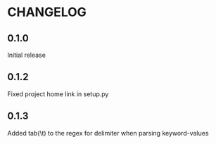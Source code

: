 CHANGELOG
=========

0.1.0
--------
Initial release

0.1.2
------
Fixed project home link in setup.py

0.1.3
-----
Added tab(\t) to the regex for delimiter when parsing keyword-values 